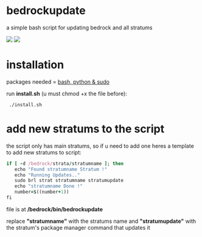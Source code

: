 # bedrockupdate
a simple bash script for updating bedrock and all stratums

<img src="https://img.shields.io/badge/-BedrockLinux_0.7-blue?style=social&logo=linux&logoColor=black"> <img src="https://img.shields.io/badge/-GNU_Bash-white?style=social&logo=gnu%20bash&logoColor=black">

# installation
packages needed = <ins>bash, python & sudo</ins>



run **install.sh** (u must chmod +x the file before):

     ./install.sh

# add new stratums to the script
the script only has main stratums, so if u need to add one
heres a template to add new stratums to script:

   ```ruby
   if [ -d /bedrock/strata/stratumname ]; then
      echo "Found stratumname Stratum !"
      echo "Running Updates.."
      sudo brl strat stratumname stratumupdate
      echo "stratumname Done !"
      number=$((number+1))
   fi
   ```

file is at **/bedrock/bin/bedrockupdate**

replace **"stratumname"** with the stratums name 
and **"stratumupdate"** with the stratum's package manager command that updates it

   
